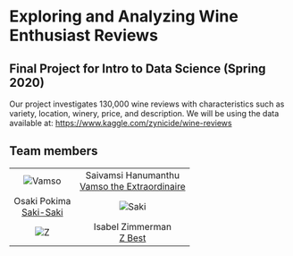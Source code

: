 # Exploring and Analyzing Wine Enthusiast Reviews

## Final Project for Intro to Data Science (Spring 2020)

Our project investigates 130,000 wine reviews with characteristics such as variety, location, winery, price, and description.
We will be using the data available at: https://www.kaggle.com/zynicide/wine-reviews

## Team members
|   |   |
|:-:|:-:|
|![Vamso](https://avatars3.githubusercontent.com/u/21210971?s=460&u=65bef4ce837966aeceb3fa6d9abbaef16a3a1642&v=4)  | Saivamsi Hanumanthu <br> [Vamso the Extraordinaire](mailto:shanumanthu4016@floridapoly.edu)
|Osaki Pokima  <br> [Saki-Saki](mailto:student3@floridapoly.edu)| ![Saki](https://avatars0.githubusercontent.com/u/36305978?s=460&u=19c92092e1620264b14bae5f0d287b68b73ad3e7&v=4)  
|![Z](https://avatars1.githubusercontent.com/u/54685329?s=460&v=4)| Isabel Zimmerman <br> [Z Best](mailto:izimmerman5298@floridapoly.edu)|
